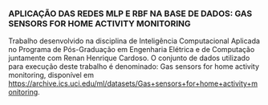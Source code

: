 ### APLICAÇÃO DAS REDES MLP E RBF NA BASE DE DADOS: GAS SENSORS FOR HOME ACTIVITY MONITORING

Trabalho desenvolvido na disciplina de Inteligência Computacional Aplicada no Programa de Pós-Graduação em Engenharia Elétrica e de Computação juntamente com Renan Henrique Cardoso. O conjunto de dados utilizado para execução deste trabalho é denominado: Gas sensors for home activity monitoring, disponível em <https://archive.ics.uci.edu/ml/datasets/Gas+sensors+for+home+activity+monitoring>. 
